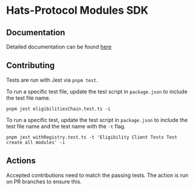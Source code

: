 # Hats-Protocol Modules SDK

## Documentation

Detailed documentation can be found [here](https://docs.hatsprotocol.xyz/for-developers/hats-modules/modules-sdk)

## Contributing

Tests are run with Jest via `pnpm test`.

To run a specific test file, update the test script in `package.json` to include the test file name.

`pnpm jest eligibilitiesChain.test.ts -i`

To run a specific test, update the test script in `package.json` to include the test file name and the test name with the `-t` flag.

`pnpm jest withRegistry.test.ts -t 'Eligibility Client Tests Test create all modules' -i`

## Actions

Accepted contributions need to match the passing tests. The action is run on PR branches to ensure this.
